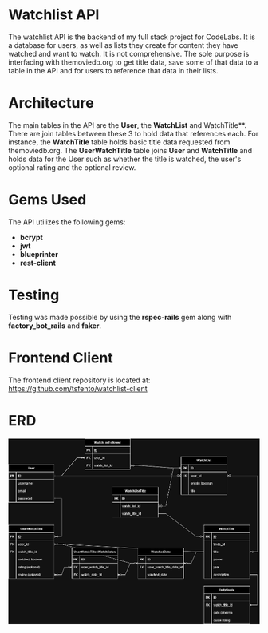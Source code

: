 # Watchlist API

The watchlist API is the backend of my full stack project for CodeLabs. It is a database for users, as well as lists they create for content they have watched and want to watch. It is not comprehensive. The sole purpose is interfacing with themoviedb.org to get title data, save some of that data to a table in the API and for users to reference that data in their lists.


# Architecture

The main tables in the API are the **User**, the **WatchList** and WatchTitle**. There are join tables between these 3 to hold data that references each. For instance, the **WatchTitle** table holds basic title data requested from themoviedb.org. The **UserWatchTitle** table joins **User** and **WatchTitle** and holds data for the User such as whether the title is watched, the user's optional rating and the optional review.

# Gems Used

The API utilizes the following gems:
- **bcrypt**
- **jwt**
- **blueprinter**
- **rest-client**

# Testing

Testing was made possible by using the **rspec-rails** gem along with **factory_bot_rails** and **faker**.

# Frontend Client

The frontend client repository is located at: https://github.com/tsfento/watchlist-client

# ERD
![](watchlist_erd.png)